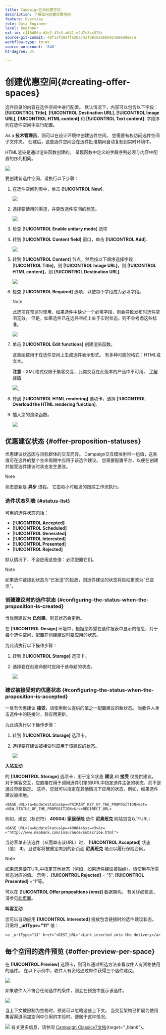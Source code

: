 ```yaml
---
title: Campaign互动优惠空间
description: 了解如何创建优惠空间
feature: Overview
role: Data Engineer
level: Beginner
exl-id: c116d86a-d3e2-47e3-a641-e2d7c8cc575c
source-git-commit: 40f13fd93ff620a743fd8c826b0b914a9e89ee7a
workflow-type: tm+mt
source-wordcount: '840'
ht-degree: 3%

---
```


# 创建优惠空间{#creating-offer-spaces}

选件目录的内容在选件空间中进行配置。 默认情况下，内容可以包含以下字段： **[!UICONTROL Title]**, **[!UICONTROL Destination URL]**, **[!UICONTROL Image URL]**, **[!UICONTROL HTML content]** 和 **[!UICONTROL Text content]**. 字段序列在选件空间中进行配置。

As a **技术管理员**，则可以在设计环境中创建选件空间。 您需要有权访问选件空间子文件夹。 创建后，这些选件空间会在选件批准期间自动复制到实时环境中。

HTML渲染是通过渲染函数创建的。 呈现函数中定义的字段序列必须与内容中配置的序列相同。

![](assets/offer_space_create_009.png)

要创建新选件空间，请执行以下步骤：

1. 在选件空间列表中，单击 **[!UICONTROL New]**.

   ![](assets/offer_space_create_001.png)

1. 选择要使用的渠道，并更改选件空间的标签。

   ![](assets/offer_space_create_002.png)

1. 检查 **[!UICONTROL Enable unitary mode]** 选项

1. 转到 **[!UICONTROL Content field]** 窗口，单击 **[!UICONTROL Add]**.

   ![](assets/offer_space_create_003.png)

1. 转到 **[!UICONTROL Content]** 节点，然后按以下顺序选择字段： **[!UICONTROL Title]**，则 **[!UICONTROL Image URL]**，则 **[!UICONTROL HTML content]**，则 **[!UICONTROL Destination URL]**.

   ![](assets/offer_space_create_004.png)

1. 检查 **[!UICONTROL Required]** 选项，以使每个字段成为必填字段。

   >[!NOTE]
   >
   >此选项在预览时使用，如果选件中缺少一个必填字段，则会导致发布时选件空间无效。 但是，如果选件已在选件空间上处于实时状态，则不会考虑这些标准。

   ![](assets/offer_space_create_005.png)

1. 单击 **[!UICONTROL Edit functions]** 创建渲染函数。

   这些函数用于在选件空间上生成选件表示形式。 有多种可能的格式：HTML或文本。

   **注意** - XML格式仅限于集客交互，此类交互在此版本的产品中不可用。 [了解详情](../start/v7-to-v8.md#gs-unavailable-features)

   ![](assets/offer_space_create_006.png)_

1. 转到 **[!UICONTROL HTML rendering]** 选项卡，选择 **[!UICONTROL Overload the HTML rendering function]**.
1. 插入您的渲染函数。

   ![](assets/offer_space_create_007.png)

## 优惠建议状态 {#offer-proposition-statuses}

优惠建议状态因与目标群体的交互而异。 Campaign交互模块附带一组值，这些值可在选件的整个生命周期中应用于该选件建议。 您需要配置平台，以便在创建并接受选件建议时状态发生更改。

>[!NOTE]
>
>状态更新是 **异步** 进程。 它由每小时触发的跟踪工作流执行。

### 选件状态列表 {#status-list}

可用的选件状态包括：

* **[!UICONTROL Accepted]**
* **[!UICONTROL Scheduled]**
* **[!UICONTROL Generated]**
* **[!UICONTROL Interested]**
* **[!UICONTROL Presented]**
* **[!UICONTROL Rejected]**

默认情况下，不会应用这些值：必须配置它们。

>[!NOTE]
>
>如果选件链接到状态为“已发送”的投放，则选件建议的状态将自动更改为“已显示”。

### 创建建议时的选件状态 {#configuring-the-status-when-the-proposition-is-created}

当优惠建议为 **已创建**，则其状态会更新。

在 **[!UICONTROL Design]** 环境中，根据您希望在选件报表中显示的信息，对于每个选件空间，配置在创建建议时要应用的状态。

为此请执行以下操作步骤：

1. 转到 **[!UICONTROL Storage]** 选项卡。
1. 选择要在创建命题时应用于该命题的状态。

   ![](assets/offer_update_status_001.png)

### 建议被接受时的优惠状态 {#configuring-the-status-when-the-proposition-is-accepted}

一旦有优惠建议 **接受**，请使用默认提供的值之一配置建议的新状态。 当收件人单击选件中的链接时，将应用更新。

为此请执行以下操作步骤：

1. 转到 **[!UICONTROL Storage]** 选项卡。
1. 选择要在建议被接受时应用于该建议的状态。

   ![](assets/offer_update_status_002.png)


**入站互动**

的 **[!UICONTROL Storage]** 选项卡，用于定义状态 **建议** 和 **接受** 仅提供建议。 对于集客交互，应直接在用于调用选件引擎的URL中指定选件主张的状态，而不是通过界面指定。 这样，您就可以指定在其他情况下应用的状态，例如，如果选件建议被拒绝。

```
<BASE_URL>?a=UpdateStatus&p=<PRIMARY_KEY_OF_THE_PROPOSITION>&st=<NEW_STATUS_OF_THE_PROPOSITION>&r=<REDIRECT_URL>
```

例如，建议（标识符） **40004**) **家庭保险** 选件 **尼奥班克** 网站包含以下URL:

```
<BASE_URL>?a=UpdateStatus&p=<40004>&st=<3>&r=<"http://www.neobank.com/insurance/subscribe.html">
```

当访客单击该选件（从而单击该URL）时， **[!UICONTROL Accepted]** 状态（值） **3**)，且访客将被重定向到的新页面 **尼奥班克** 地点以履行保险合同。

>[!NOTE]
>
>如果您想要在URL中指定其他状态（例如，如果选件建议被拒绝），请使用与所需状态对应的值。 示例： **[!UICONTROL Rejected]** = &quot;5&quot;, **[!UICONTROL Presented]** =“1”等。
>
>可以在 **[!UICONTROL Offer propositions (nms)]** 数据架构。 有关详细信息，请参见[此页面](../dev/create-schema.md)。

**叫客互动**

您可以自动应用 **[!UICONTROL Interested]** 投放包含链接时的选件建议状态。 只需将 **_urlType=&quot;11&quot;** 值：

```
<a _urlType="11" href="<DEST_URL>">Link inserted into the delivery</a>
```

## 每个空间的选件预览 {#offer-preview-per-space}

在 **[!UICONTROL Preview]** 选项卡，则可以通过所选方法查看收件人有资格使用的选件。 在以下示例中，收件人有资格通过邮件获得三个选件建议。

![](assets/offer_space_overview_002.png)

如果收件人不符合任何选件的条件，则会在预览中显示该选件。

![](assets/offer_space_overview_001.png)


当上下文被限制为空格时，预览可以忽略这些上下文。 当交互架构已扩展为使用集客渠道添加空间中引用的字段时，便属于这种情况。

![](../assets/do-not-localize/book.png)  有关更多信息，请参阅 [Campaign Classicv7文档](https://experienceleague.adobe.com/docs/campaign-classic/using/managing-offers/advanced-parameters/extension-example.html){target=&quot;_blank&quot;}。